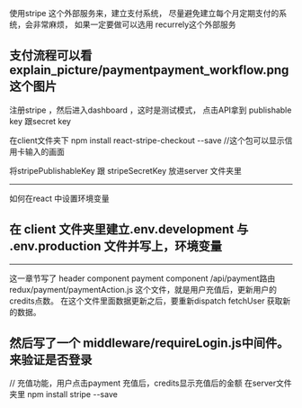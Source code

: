使用stripe 这个外部服务来，建立支付系统，
尽量避免建立每个月定期支付的系统，会非常麻烦，
如果一定要做可以选用 recurrely这个外部服务 

支付流程可以看explain_picture/paymentpayment_workflow.png 这个图片
---------------------------------
注册stripe ，然后进入dashboard ，这时是测试模式，
点击API拿到 publishable key 跟secret key

在client文件夹下
npm install react-stripe-checkout --save  //这个包可以显示信用卡输入的画面


将stripePublishableKey 跟 stripeSecretKey 放进server 文件夹里


----------------------------------------------------
如何在react 中设置环境变量

在 client 文件夹里建立.env.development 与 .env.production 文件并写上，环境变量
-------------------------------------------------
---------------------------------------------------

这一章节写了 
header component 
payment component
/api/payment路由
redux/payment/paymentAction.js 
这个文件，就是用户充值后，更新用户的credits点数。
在这个文件里面数据更新之后，要重新dispatch fetchUser 获取新的数据。

然后写了一个 middleware/requireLogin.js中间件。来验证是否登录
------------------------------------------------------------

// 充值功能，用户点击payment 充值后，credits显示充值后的金额
在server文件夹里
npm install stripe --save
